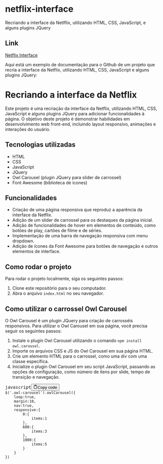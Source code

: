 # netflix-interface
Recriando a interface da Netlflix, utilizando HTML, CSS, JavaScript, e alguns plugins JQuery

## Link
<a href="https://natharaujos.github.io/netflix-interface/">Netflix Interface</a>
  <p>
    Aqui está um exemplo de documentação para o Github de um projeto que recria
    a interface da Netflix, utilizando HTML, CSS, JavaScript e alguns plugins
    JQuery:
  </p>
  <h1>Recriando a interface da Netflix</h1>
  <p>
    Este projeto é uma recriação da interface da Netflix, utilizando HTML, CSS,
    JavaScript e alguns plugins JQuery para adicionar funcionalidades à página.
    O objetivo deste projeto é demonstrar habilidades em desenvolvimento web
    front-end, incluindo layout responsivo, animações e interações do usuário.
  </p>
  <h2>Tecnologias utilizadas</h2>
  <ul>
    <li>HTML</li>
    <li>CSS</li>
    <li>JavaScript</li>
    <li>JQuery</li>
    <li>Owl Carousel (plugin JQuery para slider de carrossel)</li>
    <li>Font Awesome (biblioteca de ícones)</li>
  </ul>
  <h2>Funcionalidades</h2>
  <ul>
    <li>
      Criação de uma página responsiva que reproduz a aparência da interface da
      Netflix.
    </li>
    <li>
      Adição de um slider de carrossel para os destaques da página inicial.
    </li>
    <li>
      Adição de funcionalidades de hover em elementos de conteúdo, como botões
      de play, cartões de filme e de séries.
    </li>
    <li>
      Implementação de uma barra de navegação responsiva com menu dropdown.
    </li>
    <li>
      Adição de ícones da Font Awesome para botões de navegação e outros
      elementos de interface.
    </li>
  </ul>
  <h2>Como rodar o projeto</h2>
  <p>Para rodar o projeto localmente, siga os seguintes passos:</p>
  <ol>
    <li>Clone este repositório para o seu computador.</li>
    <li>Abra o arquivo <code>index.html</code> no seu navegador.</li>
  </ol>
  <h2>Como utilizar o carrossel Owl Carousel</h2>
  <p>
    O Owl Carousel é um plugin JQuery para criação de carrosséis responsivos.
    Para utilizar o Owl Carousel em sua página, você precisa seguir os seguintes
    passos:
  </p>
  <ol>
    <li>
      Instale o plugin Owl Carousel utilizando o comando
      <code>npm install owl.carousel</code>.
    </li>
    <li>Importe os arquivos CSS e JS do Owl Carousel em sua página HTML.</li>
    <li>
      Crie um elemento HTML para o carrossel, como uma div com uma classe
      específica.
    </li>
    <li>
      Inicialize o plugin Owl Carousel em seu script JavaScript, passando as
      opções de configuração, como número de itens por slide, tempo de transição
      e navegação.
    </li>
  </ol>
  <pre><div class="bg-black mb-4 rounded-md"><div class="flex items-center relative text-gray-200 bg-gray-800 px-4 py-2 text-xs font-sans"><span class="">javascript</span><button class="flex ml-auto gap-2"><svg stroke="currentColor" fill="none" stroke-width="2" viewBox="0 0 24 24" stroke-linecap="round" stroke-linejoin="round" class="h-4 w-4" height="1em" width="1em" xmlns="http://www.w3.org/2000/svg"><path d="M16 4h2a2 2 0 0 1 2 2v14a2 2 0 0 1-2 2H6a2 2 0 0 1-2-2V6a2 2 0 0 1 2-2h2"></path><rect x="8" y="2" width="8" height="4" rx="1" ry="1"></rect></svg>Copy code</button></div><div class="p-4 overflow-y-auto"><code class="!whitespace-pre hljs language-javascript">$(<span class="hljs-string">'.owl-carousel'</span>).<span class="hljs-title function_">owlCarousel</span>({
    <span class="hljs-attr">loop</span>:<span class="hljs-literal">true</span>,
    <span class="hljs-attr">margin</span>:<span class="hljs-number">10</span>,
    <span class="hljs-attr">nav</span>:<span class="hljs-literal">true</span>,
    <span class="hljs-attr">responsive</span>:{
        <span class="hljs-number">0</span>:{
            <span class="hljs-attr">items</span>:<span class="hljs-number">1</span>
        },
        <span class="hljs-number">600</span>:{
            <span class="hljs-attr">items</span>:<span class="hljs-number">3</span>
        },
        <span class="hljs-number">1000</span>:{
            <span class="hljs-attr">items</span>:<span class="hljs-number">5</span>
        }
    }
})
</code></div></div></pre>

